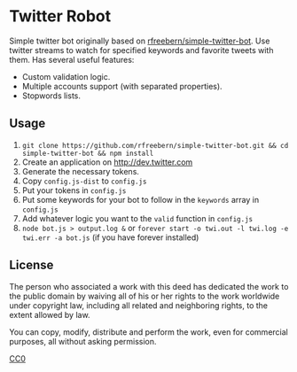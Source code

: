 # Twitter Robot

Simple twitter bot originally based on [rfreebern/simple-twitter-bot](https://github.com/rfreebern/simple-twitter-bot).
Use twitter streams to watch for specified keywords and favorite tweets with them.
Has several useful features:
 -  Custom validation logic.
 -  Multiple accounts support (with separated properties).
 -  Stopwords lists.

## Usage

1. `git clone https://github.com/rfreebern/simple-twitter-bot.git && cd simple-twitter-bot && npm install`
2. Create an application on http://dev.twitter.com
3. Generate the necessary tokens.
4. Copy `config.js-dist` to `config.js`
5. Put your tokens in `config.js`
6. Put some keywords for your bot to follow in the `keywords` array in `config.js`
7. Add whatever logic you want to the `valid` function in `config.js`
8. `node bot.js > output.log &` or `forever start -o twi.out -l twi.log -e twi.err -a bot.js` (if you have forever installed)

## License

The person who associated a work with this deed has dedicated the work to the public domain by waiving all of his or her rights to the work worldwide under copyright law, including all related and neighboring rights, to the extent allowed by law.

You can copy, modify, distribute and perform the work, even for commercial purposes, all without asking permission.

[CC0](http://creativecommons.org/publicdomain/zero/1.0/)
